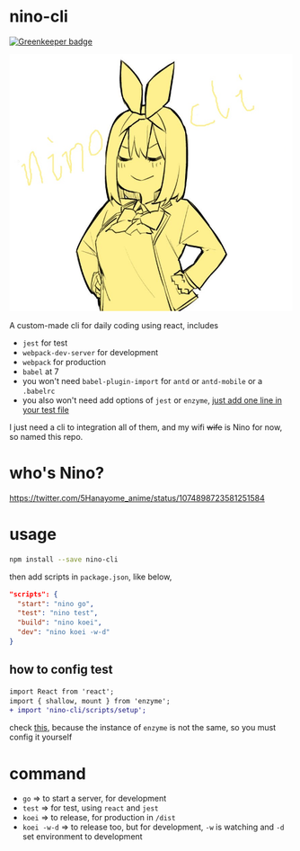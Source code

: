 # nino-cli

[![Greenkeeper badge](https://badges.greenkeeper.io/breathing-is-fun/nino-cli.svg)](https://greenkeeper.io/)


![nino-cli](./docs/nino-cli.jpg)

A custom-made cli for daily coding using react, includes

- `jest` for test
- `webpack-dev-server` for development
- `webpack` for production
- `babel` at 7
- you won't need `babel-plugin-import` for `antd` or `antd-mobile` or a `.babelrc`
- you also won't need add options of `jest` or `enzyme`, <a href="#test">just add one line in your test file</a>

I just need a cli to integration all of them, and my wifi ~~wife~~ is Nino for now, so named this repo.

# who's Nino?

https://twitter.com/5Hanayome_anime/status/1074898723581251584

# usage

```bash
npm install --save nino-cli
```

then add scripts in `package.json`, like below,

```json
"scripts": {
  "start": "nino go",
  "test": "nino test",
  "build": "nino koei",
  "dev": "nino koei -w-d"
}
```

## how to config test

```diff
import React from 'react';
import { shallow, mount } from 'enzyme';
+ import 'nino-cli/scripts/setup';
```

check [this](https://github.com/airbnb/enzyme/issues/1437#issuecomment-352148740), because the instance of `enzyme` is not the same, so you must config it yourself

# command

- `go` => to start a server, for development
- `test` => for test, using `react` and `jest`
- `koei` => to release, for production in `/dist`
- `koei -w-d` => to release too, but for development, `-w` is watching and `-d` set environment to development
